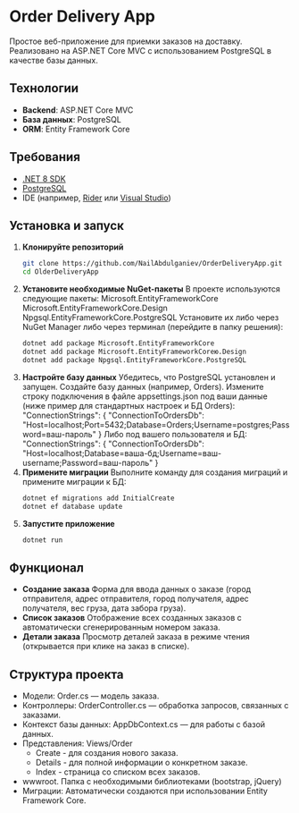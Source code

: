 # Order Delivery App

Простое веб-приложение для приемки заказов на доставку. Реализовано на ASP.NET Core MVC с использованием PostgreSQL в качестве базы данных.

## Технологии

- **Backend**: ASP.NET Core MVC
- **База данных**: PostgreSQL
- **ORM**: Entity Framework Core

## Требования

- [.NET 8 SDK](https://dotnet.microsoft.com/download/dotnet/8.0)
- [PostgreSQL](https://www.postgresql.org/download/)
- IDE (например, [Rider](https://www.jetbrains.com/rider/) или [Visual Studio](https://visualstudio.microsoft.com/))

## Установка и запуск

1. **Клонируйте репозиторий**
   ```bash
   git clone https://github.com/NailAbdulganiev/OrderDeliveryApp.git
   cd OlderDeliveryApp
2. **Установите необходимые NuGet-пакеты**
   В проекте используются следующие пакеты:
   Microsoft.EntityFrameworkCore
   Microsoft.EntityFrameworkCore.Design
   Npgsql.EntityFrameworkCore.PostgreSQL
   Установите их либо через NuGet Manager либо через терминал (перейдите в папку решения):
    ```bash
   dotnet add package Microsoft.EntityFrameworkCore
   dotnet add package Microsoft.EntityFrameworkCoreю.Design
   dotnet add package Npgsql.EntityFrameworkCore.PostgreSQL
3. **Настройте базу данных**
    Убедитесь, что PostgreSQL установлен и запущен.
    Создайте базу данных (например, Orders).
    Измените строку подключения в файле appsettings.json под ваши данные (ниже пример для стандартных настроек и БД Orders):
     "ConnectionStrings": {
      "ConnectionToOrdersDb": "Host=localhost;Port=5432;Database=Orders;Username=postgres;Password=ваш-пароль"
    }
   Либо под вашего пользователя и БД:
   "ConnectionStrings": {
      "ConnectionToOrdersDb": "Host=localhost;Database=ваша-бд;Username=ваш-username;Password=ваш-пароль"
    }
5. **Примените миграции**
   Выполните команду для создания миграций и примените миграции к БД:
     ```bash
    dotnet ef migrations add InitialCreate
    dotnet ef database update
6. **Запустите приложение**
     ```bash
     dotnet run
## Функционал
- **Создание заказа**
    Форма для ввода данных о заказе (город отправителя, адрес отправителя, город получателя, адрес получателя, вес груза, дата забора груза).
- **Список заказов**
  Отображение всех созданных заказов с автоматически сгенерированным номером заказа.
- **Детали заказа**
  Просмотр деталей заказа в режиме чтения (открывается при клике на заказ в списке).
## Структура проекта
- Модели: Order.cs — модель заказа.
- Контроллеры: OrderController.cs — обработка запросов, связанных с заказами.
- Контекст базы данных: AppDbContext.cs — для работы с базой данных.
- Представления: Views/Order
  - Create - для создания нового заказа.
  - Details - для полной информации о конкретном заказе.
  - Index - страница со списком всех заказов.
- wwwroot. Папка с необходимыми библиотеками (bootstrap, jQuery)
- Миграции: Автоматически создаются при использовании Entity Framework Core.
